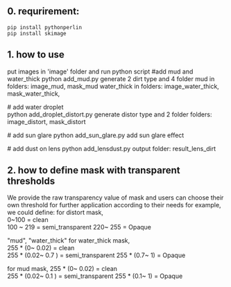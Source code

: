 ## 0. requrirement: 
	pip install pythonperlin
	pip install skimage


## 1. how to use

put images in 'image' folder and run python script
#add mud and water_thick
	python add_mud.py
	generate 2 dirt type and 4 folder
		mud in folders:  image_mud, mask_mud 
		water_thick in folders: image_water_thick, mask_water_thick, 	   

\# add water droplet		
	python add_droplet_distort.py
generate distor type and 2 folder
	folders:  image_distort, mask_distort

\# add sun glare
	python add_sun_glare.py
add sun glare effect

\# add dust on lens
	python add_lensdust.py
output folder: result_lens_dirt

## 2. how to define mask with transparent thresholds
We provide the raw transparency value of mask and users can choose their own threshold for further application according to their needs
for example, we could define:
for distort mask,  
       0~100   = clean    
       100 ~ 219  = semi_transparent
       220~ 255  = Opaque

"mud", "water_thick"
for water_thick mask,  
       255 * (0~ 0.02) = clean    
       255 * (0.02~ 0.7 )  = semi_transparent
       255 * (0.7~ 1)  = Opaque

for mud mask,
           255 * (0~ 0.02) = clean    
           255 * (0.02~ 0.1 )  = semi_transparent
           255 * (0.1~ 1)  = Opaque

